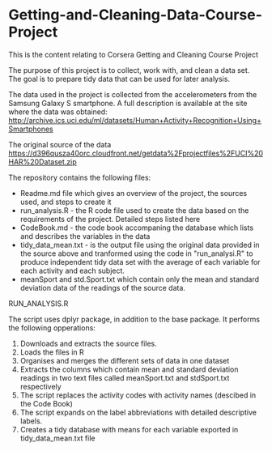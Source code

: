 # Getting-and-Cleaning-Data-Course-Project
This is the content relating to Corsera Getting and Cleaning Course Project

The purpose of this project is to collect, work with, and clean a data set. The goal is to prepare tidy data that can be used for later analysis. 

The data used in the project is collected from the accelerometers from the Samsung Galaxy S smartphone. A full description is available at the site where the data was obtained: http://archive.ics.uci.edu/ml/datasets/Human+Activity+Recognition+Using+Smartphones

The original source of the data
https://d396qusza40orc.cloudfront.net/getdata%2Fprojectfiles%2FUCI%20HAR%20Dataset.zip

The repository contains the following files:

* Readme.md file which gives an overview of the project, the sources used, and steps to create it
* run_analysis.R - the R code file used to create the data based on the requirements of the project. Detailed steps listed here
* CodeBook.md - the code book accompaning the database which lists and describes the variables in the data 
* tidy_data_mean.txt - is the output file using the original data provided in the source above and tranformed using the code in "run_analysi.R" to produce independent tidy data set with the average of each variable for each activity and each subject.
* meanSport and std.Sport.txt which contain only the mean and standard deviation data of the readings of the source data.

RUN_ANALYSIS.R

The script uses dplyr package, in addition to the base package.
It performs the following opperations:

1. Downloads and extracts the source files.
2. Loads the files in R
3. Organises and merges the different sets of data in one dataset
4. Extracts the columns which contain mean and standard deviation readings in two text files called meanSport.txt and stdSport.txt respectively
5. The script replaces the activity codes with activity names (descibed in the Code Book)
6. The script expands on the label abbreviations with detailed descriptive labels.
7. Creates a tidy database with means for each variable exported in tidy_data_mean.txt file
